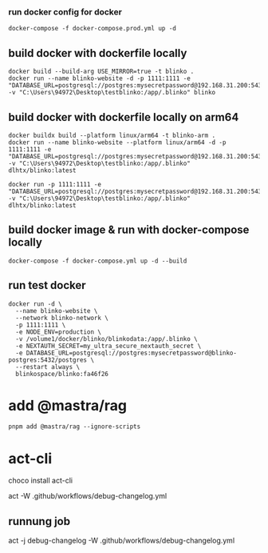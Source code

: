 ### run docker config for docker
```
docker-compose -f docker-compose.prod.yml up -d
```

## build docker with dockerfile locally
```
docker build --build-arg USE_MIRROR=true -t blinko . 
docker run --name blinko-website -d -p 1111:1111 -e "DATABASE_URL=postgresql://postgres:mysecretpassword@192.168.31.200:5438/postgres"  -v "C:\Users\94972\Desktop\testblinko:/app/.blinko" blinko
``` 

## build docker with dockerfile locally on arm64
```
docker buildx build --platform linux/arm64 -t blinko-arm .
docker run --name blinko-website --platform linux/arm64 -d -p 1111:1111 -e "DATABASE_URL=postgresql://postgres:mysecretpassword@192.168.31.200:5438/postgres"  -v "C:\Users\94972\Desktop\testblinko:/app/.blinko" dlhtx/blinko:latest

docker run -p 1111:1111 -e "DATABASE_URL=postgresql://postgres:mysecretpassword@192.168.31.200:5438/postgres"  -v "C:\Users\94972\Desktop\testblinko:/app/.blinko" dlhtx/blinko:latest
```

## build docker image & run with docker-compose locally
```
docker-compose -f docker-compose.yml up -d --build
```


## run test docker
``` 
docker run -d \
  --name blinko-website \
  --network blinko-network \
  -p 1111:1111 \
  -e NODE_ENV=production \
  -v /volume1/docker/blinko/blinkodata:/app/.blinko \
  -e NEXTAUTH_SECRET=my_ultra_secure_nextauth_secret \
  -e DATABASE_URL=postgresql://postgres:mysecretpassword@blinko-postgres:5432/postgres \
  --restart always \
  blinkospace/blinko:fa46f26
```

# add @mastra/rag
```
pnpm add @mastra/rag --ignore-scripts
```


# act-cli
choco install act-cli

act -W .github/workflows/debug-changelog.yml

## runnung job
act -j debug-changelog -W .github/workflows/debug-changelog.yml
